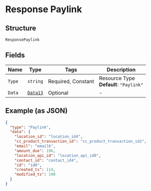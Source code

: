 
# Response Paylink

## Structure

`ResponsePaylink`

## Fields

| Name | Type | Tags | Description |
|  --- | --- | --- | --- |
| `Type` | `string` | Required, Constant | Resource Type<br>**Default**: `"Paylink"` |
| `Data` | [`Data13`](../../doc/models/data-13.md) | Optional | - |

## Example (as JSON)

```json
{
  "type": "Paylink",
  "data": {
    "location_id": "location_id4",
    "cc_product_transaction_id": "cc_product_transaction_id2",
    "email": "email6",
    "amount_due": 196,
    "location_api_id": "location_api_id0",
    "contact_id": "contact_id4",
    "id": "id0",
    "created_ts": 114,
    "modified_ts": 190
  }
}
```

